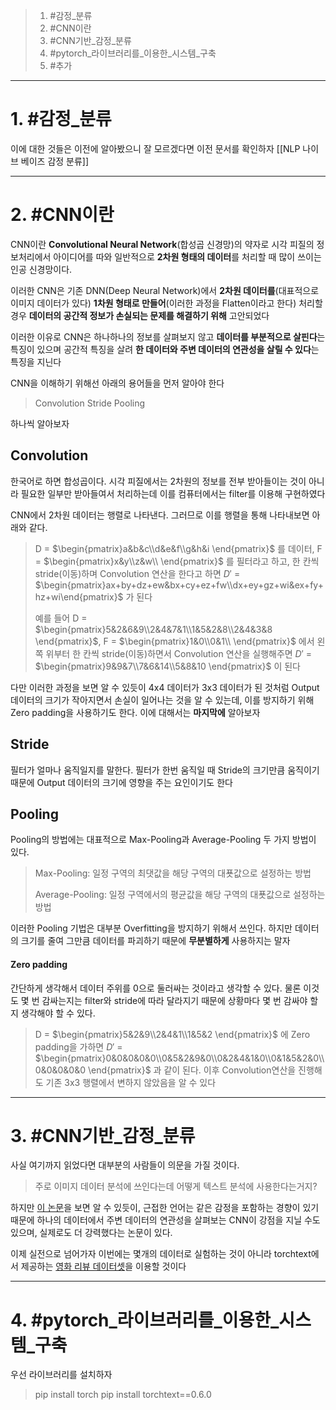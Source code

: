 
> 1. #감정_분류
> 2. #CNN이란
> 3. #CNN기반_감정_분류
> 4. #pytorch_라이브러리를_이용한_시스템_구축
> 5. #추가

---
# 1. #감정_분류 
이에 대한 것들은 이전에 알아봤으니 잘 모르겠다면 이전 문서를 확인하자
[[NLP 나이브 베이즈 감정 분류]]

---
# 2. #CNN이란 
CNN이란 **Convolutional Neural Network**(합성곱 신경망)의 약자로 시각 피질의 정보처리에서 아이디어를 따와 일반적으로 **2차원 형태의 데이터**를 처리할 때 많이 쓰이는 인공 신경망이다.

이러한 CNN은 기존 DNN(Deep Neural Network)에서 __2차원 데이터를__(대표적으로 이미지 데이터가 있다) __1차원 형태로 만들어__(이러한 과정을 Flatten이라고 한다) 처리할 경우 **데이터의 공간적 정보가 손실되는 문제를 해결하기 위해** 고안되었다

이러한 이유로 CNN은 하나하나의 정보를 살펴보지 않고 **데이터를 부분적으로 살핀다**는 특징이 있으며 공간적 특징을 살려 **한 데이터와 주변 데이터의 연관성을 살릴 수 있다**는 특징을 지닌다

CNN을 이해하기 위해선 아래의 용어들을 먼저 알아야 한다
>Convolution
>Stride
>Pooling

하나씩 알아보자

## Convolution
한국어로 하면 합성곱이다. 시각 피질에서는 2차원의 정보를 전부 받아들이는 것이 아니라 필요한 일부만 받아들여서 처리하는데 이를 컴퓨터에서는 filter를 이용해 구현하였다

CNN에서 2차원 데이터는 행렬로 나타낸다. 그러므로 이를 행렬을 통해 나타내보면 아래와 같다.


>D = $\begin{pmatrix}a&b&c\\d&e&f\\g&h&i \end{pmatrix}$ 를 데이터, F = $\begin{pmatrix}x&y\\z&w\\ \end{pmatrix}$ 를 필터라고 하고, 한 칸씩 stride(이동)하며 Convolution 연산을 한다고 하면
> $D'$ = $\begin{pmatrix}ax+by+dz+ew&bx+cy+ez+fw\\dx+ey+gz+wi&ex+fy+hz+wi\end{pmatrix}$ 가 된다
> 
> 예를 들어
>D = $\begin{pmatrix}5&2&6&9\\2&4&7&1\\1&5&2&8\\2&4&3&8 \end{pmatrix}$, F = $\begin{pmatrix}1&0\\0&1\\ \end{pmatrix}$ 에서 왼쪽 위부터 한 칸씩 stride(이동)하면서 Convolution 연산을 실행해주면 
> $D'$ = $\begin{pmatrix}9&9&7\\7&6&14\\5&8&10 \end{pmatrix}$ 이 된다

다만 이러한 과정을 보면 알 수 있듯이 4x4 데이터가 3x3 데이터가 된 것처럼 Output 데이터의 크기가 작아지면서 손실이 일어나는 것을 알 수 있는데, 이를 방지하기 위해 Zero padding을 사용하기도 한다. 이에 대해서는 __마지막에__ 알아보자

## Stride
필터가 얼마나 움직일지를 말한다.
필터가 한번 움직일 때 Stride의 크기만큼 움직이기 때문에 Output 데이터의 크기에 영향을 주는 요인이기도 한다  

## Pooling
Pooling의 방법에는 대표적으로 Max-Pooling과 Average-Pooling 두 가지 방법이 있다.
>Max-Pooling:
>일정 구역의 최댓값을 해당 구역의 대푯값으로 설정하는 방법
>
>Average-Pooling:
>일정 구역에서의 평균값을 해당 구역의 대푯값으로 설정하는 방법

이러한 Pooling 기법은 대부분 Overfitting을 방지하기 위해서 쓰인다. 하지만 데이터의 크기를 줄여 그만큼 데이터를 파괴하기 때문에 **무분별하게** 사용하지는 말자

#### Zero padding
간단하게 생각해서 데이터 주위를 0으로 둘러싸는 것이라고 생각할 수 있다.
물론 이것도 몇 번 감싸는지는 filter와 stride에 따라 달라지기 때문에 상황마다 몇 번 감싸야 할지 생각해야 할 수 있다.

>D = $\begin{pmatrix}5&2&9\\2&4&1\\1&5&2 \end{pmatrix}$ 에 Zero padding을 가하면
> $D'$ = $\begin{pmatrix}0&0&0&0&0\\0&5&2&9&0\\0&2&4&1&0\\0&1&5&2&0\\0&0&0&0&0 \end{pmatrix}$ 과 같이 된다. 이후 Convolution연산을 진행해도 기존 3x3 행렬에서 변하지 않았음을 알 수 있다

---
#  3. #CNN기반_감정_분류 
사실 여기까지 읽었다면 대부분의 사람들이 의문을 가질 것이다.
>주로 이미지 데이터 분석에 쓰인다는데 어떻게 텍스트 분석에 사용한다는거지?

하지만 [이 논문](https://arxiv.org/abs/1408.5882)을 보면 알 수 있듯이, 근접한 언어는 같은 감정을 포함하는 경향이 있기 때문에 하나의 데이터에서 주변 데이터의 연관성을 살펴보는 CNN이 강점을 지닐 수도 있으며, 실제로도 더 강력했다는 논문이 있다.

이제 실전으로 넘어가자
이번에는 몇개의 데이터로 실험하는 것이 아니라 torchtext에서 제공하는 [영화 리뷰 데이터셋](http://ai.stanford.edu/~amaas/data/sentiment/)을 이용할 것이다

---
# 4. #pytorch_라이브러리를_이용한_시스템_구축 
우선 라이브러리를 설치하자
>pip install torch
>pip install torchtext==0.6.0